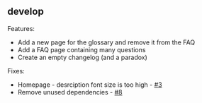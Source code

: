 ## develop

Features:

* Add a new page for the glossary and remove it from the FAQ
* Add a FAQ page containing many questions
* Create an empty changelog (and a paradox)

Fixes:

* Homepage - desrciption font size is too high - [#3](https://github.com/re7/front/issues/3)
* Remove unused dependencies - [#8](https://github.com/re7/front/issues/8)
